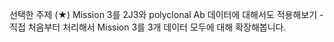 선택한 주제
(★) Mission 3를 2J3와 polyclonal Ab 데이터에 대해서도 적용해보기 - 직접 처음부터 처리해서 Mission 3를 3개 데이터 모두에 대해 확장해봅니다.
